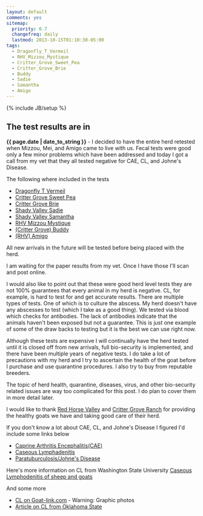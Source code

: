 ```yaml
---
layout: default
comments: yes
sitemap:
  priority: 0.7
  changefreq: daily
  lastmod: 2013-10-15T01:10:30-05:00
tags: 
  - Dragonfly_T_Vermeil
  - RHV_Mizzou_Mystique
  - Critter_Grove_Sweet_Pea
  - Critter_Grove_Brie
  - Buddy
  - Sadie
  - Samantha
  - Amigo
---
```

{% include JB/setup %}

## The test results are in

**{{ page.date | date_to_string }}** - I decided to have the entire herd retested when Mizzou, Mei, and Amigo came
to live with us.  Fecal tests were good only a few minor problems which have
been addressed and today I got a call from my vet that they all tested
negative for CAE, CL, and Johne's Disease. 

The following where included in the tests

* [Dragonfly T Vermeil](/goats/Dragonfly_T_Vermeil)
* [Critter Grove Sweet Pea](/goats/Critter-Grove-Sweet-Pea)
* [Critter Grove Brie](/goats/Critter-Grove-Brie)
* [Shady Valley Sadie](/goats/Shady-Valley-Sadie)
* [Shady Valley Samantha](/goats/Shady-Valley-Samantha)
* [RHV Mizzou Mystique](/goats/RHV_Mizzou_Mystique)
* [(Critter Grove) Buddy](/goats/Buddy)
* [(RHV) Amigo](/goats/Amigo)

All new arrivals in the future will be tested before being placed with the herd.

I am waiting for the paper results from my vet. Once I have those I'll scan and
post online.

I would also like to point out that these were good herd level tests they are not
100% guarantees that every animal in my herd is negative.  CL, for example, is hard to test for
and get accurate results. There are multiple types of tests. One of which is
to culture the abscess. My herd doesn't have any abscesses to test (which I
take as a good thing). We tested via blood which checks for antibodies.
The lack of antibodies indicate that the animals haven't been exposed but not a 
guarantee. This is just one example of some of the draw backs to testing but it
is the best we can use right now. 

Although these tests are expensive I will continually have the herd tested until
it is closed off from new arrivals, full bio-security is implemented, and
there have been multiple years of negative tests.  I do take a lot of precautions
with my herd and I try to ascertain the health of the goat before I purchase and
use quarantine procedures.  I also try to buy from reputable breeders.

The topic of herd health, quarantine, diseases, virus, and
other bio-security related issues are way too complicated for this post. I
do plan to cover them in more detail later.
 
I would like to thank [Red Horse Valley](http://redhorsevalley.com) and 
[Critter Grove Ranch](http://www.crittergroveranch.com/) for providing the
healthy goats we have and taking good care of their herd.

If you don't know a lot about CAE, CL, and Johne's Disease I figured I'd
include some links below

* [Caprine Arthritis Encephalitis(CAE)](http://en.wikipedia.org/wiki/Caprine_Arthritis_Encephalitis)
* [Caseous Lymphadenitis](http://en.wikipedia.org/wiki/Caseous_lymphadenitis)
* [Paratuburculosis/Johne's Disease](http://en.wikipedia.org/wiki/Paratuberculosis)

Here's more information on CL from Washington State University [Caseous Lymphodenitis
of sheep and goats](http://www.vetmed.wsu.edu/depts_waddl/FAQ/cl.aspx)

And some more

 * [CL on Goat-link.com](http://goat-link.com/content/view/101/#.Unb143VDulg) - Warning: Graphic photos
 * [Article on CL from Oklahoma State](http://www.cvhs.okstate.edu/index.php?option=com_content&view=article&id=242:my-goat-was-recently-diagnosed-with-caseous-lymphadenitis-what-is-this-and-is-it-serious&catid=29:food-animal-questions&Itemid=258)

